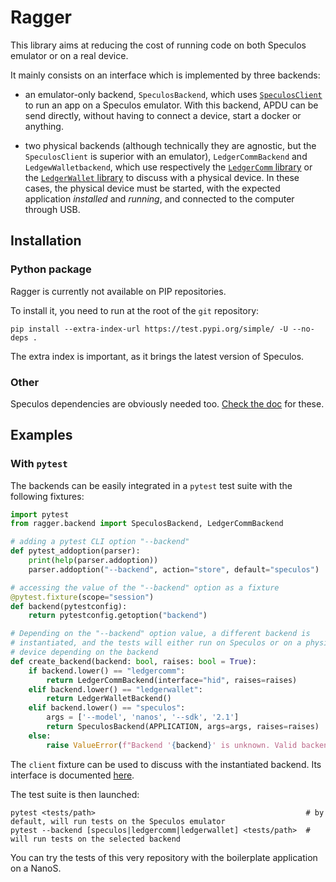 # Ragger

This library aims at reducing the cost of running code on both Speculos emulator
or on a real device.

It mainly consists on an interface which is implemented by three backends:

- an emulator-only backend, `SpeculosBackend`, which uses
  [`SpeculosClient`](https://github.com/LedgerHQ/speculos/blob/master/speculos/client.py)
  to run an app on a Speculos emulator. With this backend, APDU can be send directly,
  without having to connect a device, start a docker or anything.

- two physical backends (although technically they are agnostic, but the
  `SpeculosClient` is superior with an emulator), `LedgerCommBackend` and
  `LedgewWalletbackend`, which use respectively the
  [`LedgerComm` library](https://github.com/LedgerHQ/ledgercomm) or the
  [`LedgerWallet` library](https://github.com/LedgerHQ/ledgerctl/) to discuss
  with a physical device. In these cases, the physical device must be started,
  with the expected application *installed* and *running*, and connected to the
  computer through USB.

## Installation

### Python package

Ragger is currently not available on PIP repositories.

To install it, you need to run at the root of the `git` repository:

```
pip install --extra-index-url https://test.pypi.org/simple/ -U --no-deps .
```

The extra index is important, as it brings the latest version of Speculos.

### Other

Speculos dependencies are obviously needed too.
[Check the doc](https://speculos.ledger.com/installation/build.html) for these.

## Examples

### With `pytest`

The backends can be easily integrated in a `pytest` test suite with the
following fixtures:

```python
import pytest
from ragger.backend import SpeculosBackend, LedgerCommBackend

# adding a pytest CLI option "--backend"
def pytest_addoption(parser):
    print(help(parser.addoption))
    parser.addoption("--backend", action="store", default="speculos")

# accessing the value of the "--backend" option as a fixture
@pytest.fixture(scope="session")
def backend(pytestconfig):
    return pytestconfig.getoption("backend")

# Depending on the "--backend" option value, a different backend is
# instantiated, and the tests will either run on Speculos or on a physical
# device depending on the backend
def create_backend(backend: bool, raises: bool = True):
    if backend.lower() == "ledgercomm":
        return LedgerCommBackend(interface="hid", raises=raises)
    elif backend.lower() == "ledgerwallet":
        return LedgerWalletBackend()
    elif backend.lower() == "speculos":
        args = ['--model', 'nanos', '--sdk', '2.1']
        return SpeculosBackend(APPLICATION, args=args, raises=raises)
    else:
        raise ValueError(f"Backend '{backend}' is unknown. Valid backends are: {BACKENDS}")
```

The `client` fixture can be used to discuss with the instantiated backend.
Its interface is documented [here](src/ragger/backend/interface.py).

The test suite is then launched:

```
pytest <tests/path>                                               # by default, will run tests on the Speculos emulator
pytest --backend [speculos|ledgercomm|ledgerwallet] <tests/path>  # will run tests on the selected backend
```

You can try the tests of this very repository with the boilerplate application
on a NanoS.
